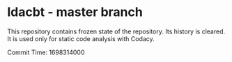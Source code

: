 # ldacbt - master branch

This repository contains frozen state of the repository.
Its history is cleared. It is used only for static code
analysis with Codacy.

Commit Time: 1698314000